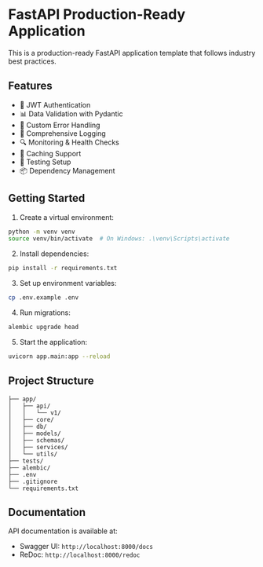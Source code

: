 # FastAPI Production-Ready Application

This is a production-ready FastAPI application template that follows industry best practices.

## Features

- 🔐 JWT Authentication
- 📊 Data Validation with Pydantic
- 🎯 Custom Error Handling
- 📝 Comprehensive Logging
- 🔍 Monitoring & Health Checks
- 💾 Caching Support
- 🧪 Testing Setup
- 📦 Dependency Management

## Getting Started

1. Create a virtual environment:
```bash
python -m venv venv
source venv/bin/activate  # On Windows: .\venv\Scripts\activate
```

2. Install dependencies:
```bash
pip install -r requirements.txt
```

3. Set up environment variables:
```bash
cp .env.example .env
```

4. Run migrations:
```bash
alembic upgrade head
```

5. Start the application:
```bash
uvicorn app.main:app --reload
```

## Project Structure

```
├── app/
│   ├── api/
│   │   └── v1/
│   ├── core/
│   ├── db/
│   ├── models/
│   ├── schemas/
│   ├── services/
│   └── utils/
├── tests/
├── alembic/
├── .env
├── .gitignore
└── requirements.txt
```

## Documentation

API documentation is available at:
- Swagger UI: `http://localhost:8000/docs`
- ReDoc: `http://localhost:8000/redoc`
